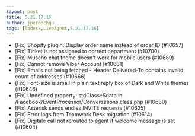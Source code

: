 ```yaml
---
layout: post
title: 5.21.17.16
author: jperdochqu
tags: [ladesk,LiveAgent,5.21.17.16]
---
```


- [Fix] Shopify plugin: Display order name instead of order ID (#10657)
- [Fix] Ticket is not assigned to correct department (#10700)
- [Fix] Muscho chat theme doesn't work for mobile users (#10689)
- [Fix] Cannot remove Viber Account (#10681)
- [Fix] Emails not being fetched - Header Delivered-To contains invalid count of addresses (#10666)
- [Fix] Font-size is small in plain text reply box of Dark and White themes (#10646)
- [Fix] Undefined property: stdClass::$data in /Facebook/EventProcessor/Conversations.class.php (#10630)
- [Fix] Asterisk sends endles INVITE requests (#10625)
- [Fix] Error logs from Teamwork Desk migration (#10614)
- [Fix] Digitale call not rerouted to agent if welcome message is set (#10604)
